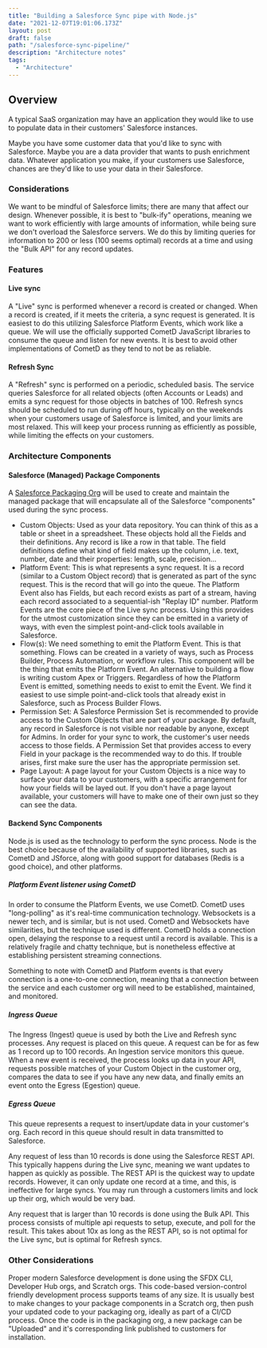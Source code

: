 ```yaml
---
title: "Building a Salesforce Sync pipe with Node.js"
date: "2021-12-07T19:01:06.173Z"
layout: post
draft: false
path: "/salesforce-sync-pipeline/"
description: "Architecture notes"
tags:
  - "Architecture"
---
```


## Overview

A typical SaaS organization may have an application they would like to use to populate data in their customers' Salesforce instances.

Maybe you have some customer data that you'd like to sync with Salesforce. Maybe you are a data provider that wants to push enrichment data. Whatever application you make, if your customers use Salesforce, chances are they'd like to use your data in their Salesforce.

### Considerations

We want to be mindful of Salesforce limits; there are many that affect our design. Whenever possible, it is best to "bulk-ify" operations, meaning we want to work efficiently with large amounts of information, while being sure we don't overload the Salesforce servers. We do this by limiting queries for information to 200 or less (100 seems optimal) records at a time and using the "Bulk API" for any record updates.

### Features

#### Live sync

A "Live" sync is performed whenever a record is created or changed. When a record is created, if it meets the criteria, a sync request is generated. It is easiest to do this utilizing Salesforce Platform Events, which work like a queue. We will use the officially supported CometD JavaScript libraries to consume the queue and listen for new events. It is best to avoid other implementations of CometD as they tend to not be as reliable.

#### Refresh Sync

A "Refresh" sync is performed on a periodic, scheduled basis. The service queries Salesforce for all related objects (often Accounts or Leads) and emits a sync request for those objects in batches of 100. Refresh syncs should be scheduled to run during off hours, typically on the weekends when your customers usage of Salesforce is limited, and your limits are most relaxed. This will keep your process running as efficiently as possible, while limiting the effects on your customers.

### Architecture Components

#### Salesforce (Managed) Package Components

A [Salesforce Packaging Org](https://trailhead.salesforce.com/en/content/learn/modules/cumulusci-for-managed-packages/create-a-packaging-org) will be used to create and maintain the managed package that will encapsulate all of the Salesforce "components" used during the sync process.

- Custom Objects: Used as your data repository. You can think of this as a table or sheet in a spreadsheet. These objects hold all the Fields and their definitions. Any record is like a row in that table. The field definitions define what kind of field makes up the column, i.e. text, number, date and their properties: length, scale, precision...
- Platform Event: This is what represents a sync request. It is a record (similar to a Custom Object record) that is generated as part of the sync request. This is the record that will go into the queue. The Platform Event also has Fields, but each record exists as part of a stream, having each record associated to a sequential-ish "Replay ID" number. Platform Events are the core piece of the Live sync process. Using this provides for the utmost customization since they can be emitted in a variety of ways, with even the simplest point-and-click tools available in Salesforce.
- Flow(s): We need something to emit the Platform Event. This is that something. Flows can be created in a variety of ways, such as Process Builder, Process Automation, or workflow rules. This component will be the thing that emits the Platform Event. An alternative to building a flow is writing custom Apex or Triggers. Regardless of how the Platform Event is emitted, something needs to exist to emit the Event. We find it easiest to use simple point-and-click tools that already exist in Salesforce, such as Process Builder Flows.
- Permission Set: A Salesforce Permission Set is recommended to provide access to the Custom Objects that are part of your package. By default, any record in Salesforce is not visible nor readable by anyone, except for Admins. In order for your sync to work, the customer's user needs access to those fields. A Permission Set that provides access to every Field in your package is the recommended way to do this. If trouble arises, first make sure the user has the appropriate permission set.
- Page Layout: A page layout for your Custom Objects is a nice way to surface your data to your customers, with a specific arrangement for how your fields will be layed out. If you don't have a page layout available, your customers will have to make one of their own just so they can see the data.

#### Backend Sync Components

Node.js is used as the technology to perform the sync process. Node is the best choice because of the availability of supported libraries, such as CometD and JSforce, along with good support for databases (Redis is a good choice), and other platforms.

##### Platform Event listener using CometD

In order to consume the Platform Events, we use CometD. CometD uses "long-polling" as it's real-time communication technology. Websockets is a newer tech, and is similar, but is not used. CometD and Websockets have similarities, but the technique used is different. CometD holds a connection open, delaying the response to a request until a record is available. This is a relatively fragile and chatty technique, but is nonetheless effective at establishing persistent streaming connections.

Something to note with CometD and Platform events is that every connection is a one-to-one connection, meaning that a connection between the service and each customer org will need to be established, maintained, and monitored.

##### Ingress Queue

The Ingress (Ingest) queue is used by both the Live and Refresh sync processes. Any request is placed on this queue. A request can be for as few as 1 record up to 100 records. An Ingestion service monitors this queue. When a new event is received, the process looks up data in your API, requests possible matches of your Custom Object in the customer org, compares the data to see if you have any new data, and finally emits an event onto the Egress (Egestion) queue.

##### Egress Queue

This queue represents a request to insert/update data in your customer's org. Each record in this queue should result in data transmitted to Salesforce.

Any request of less than 10 records is done using the Salesforce REST API. This typically happens during the Live sync, meaning we want updates to happen as quickly as possible. The REST API is the quickest way to update records. However, it can only update one record at a time, and this, is ineffective for large syncs. You may run through a customers limits and lock up their org, which would be very bad.

Any request that is larger than 10 records is done using the Bulk API. This process consists of multiple api requests to setup, execute, and poll for the result. This takes about 10x as long as the REST API, so is not optimal for the Live sync, but is optimal for Refresh syncs.

### Other Considerations

Proper modern Salesforce development is done using the SFDX CLI, Developer Hub orgs, and Scratch orgs. This code-based version-control friendly development process supports teams of any size. It is usually best to make changes to your package components in a Scratch org, then push your updated code to your packaging org, ideally as part of a CI/CD process. Once the code is in the packaging org, a new package can be "Uploaded" and it's corresponding link published to customers for installation.
